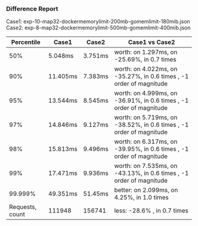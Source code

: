### Difference Report
Case1: exp-10-map32-dockermemorylimit-200mb-gomemlimit-180mib.json
Case2: exp-8-map32-dockermemorylimit-500mb-gomemlimit-400mib.json

|Percentile|Case1|Case2|Case1 vs Case2|
|---|---|---|---|
|50%|5.048ms|3.751ms|worth: on 1.297ms, on -25.69%, in 0.7 times |
|90%|11.405ms|7.383ms|worth: on 4.022ms, on -35.27%, in 0.6 times , -1 order of magnitude|
|95%|13.544ms|8.545ms|worth: on 4.999ms, on -36.91%, in 0.6 times , -1 order of magnitude|
|97%|14.846ms|9.127ms|worth: on 5.719ms, on -38.52%, in 0.6 times , -1 order of magnitude|
|98%|15.813ms|9.496ms|worth: on 6.317ms, on -39.95%, in 0.6 times , -1 order of magnitude|
|99%|17.471ms|9.936ms|worth: on 7.535ms, on -43.13%, in 0.6 times , -1 order of magnitude|
|99.999%|49.351ms|51.45ms|better: on 2.099ms, on 4.25%, in 1.0 times |
|Requests, count|111948|156741|less: -28.6% , in 0.7 times |
